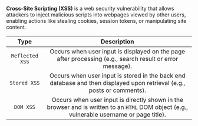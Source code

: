 **Cross-Site Scripting (XSS)** is a web security vulnerability that allows attackers to inject malicious scripts into webpages viewed by other users, enabling actions like stealing cookies, session tokens, or manipulating site content.

|      Type       |                                                                Description                                                                |
| :-------------: | :---------------------------------------------------------------------------------------------------------------------------------------: |
| `Reflected XSS` |                 Occurs when user input is displayed on the page after processing (e.g., search result or error message).                  |
|  `Stored XSS`   |          Occurs when user input is stored in the back end database and then displayed upon retrieval (e.g., posts or comments).           |
|    `DOM XSS`    | Occurs when user input is directly shown in the browser and is written to an `HTML` DOM object (e.g., vulnerable username or page title). |
